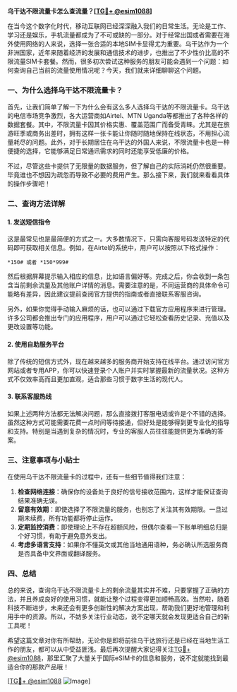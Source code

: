 **乌干达不限流量卡怎么查流量？[[TG💪+ @esim1088](https://t.me/s/esim1088)]**

在当今这个数字化时代，移动互联网已经深深融入我们的日常生活。无论是工作、学习还是娱乐，手机流量都成为了不可或缺的一部分。对于经常出国或者需要在海外使用网络的人来说，选择一张合适的本地SIM卡显得尤为重要。乌干达作为一个非洲国家，近年来随着经济的发展和通信技术的进步，也推出了不少性价比高的不限流量SIM卡套餐。然而，很多初次尝试这种服务的朋友可能会遇到一个问题：如何查询自己当前的流量使用情况呢？今天，我们就来详细聊聊这个问题。

### 一、为什么选择乌干达不限流量卡？

首先，让我们简单了解一下为什么会有这么多人选择乌干达的不限流量卡。乌干达的电信市场竞争激烈，各大运营商如Airtel、MTN Uganda等都推出了各种各样的数据套餐。其中，不限流量卡因其价格实惠、覆盖范围广而备受青睐。尤其是在旅游旺季或商务出差时，拥有这样一张卡能让你随时随地保持在线状态，不用担心流量耗尽的问题。此外，对于长期居住在乌干达的外国人来说，不限流量卡也是一种便捷的选择，它能够满足日常通讯需求的同时还能享受低廉的价格。

不过，尽管这些卡提供了无限量的数据服务，但了解自己的实际消耗仍然很重要。毕竟谁也不想因为疏忽而导致不必要的费用产生。那么接下来，我们就来看看具体的操作步骤吧！

### 二、查询方法详解

#### 1. 发送短信指令
这是最常见也是最简便的方式之一。大多数情况下，只需向客服号码发送特定的代码即可获取相关信息。例如，在Airtel的系统中，用户可以按照以下格式操作：
```
*150# 或者 *150*999#
```
然后根据屏幕提示输入相应的信息，比如语言偏好等。完成之后，你会收到一条包含当前剩余流量及其他账户详情的消息。需要注意的是，不同运营商的具体命令可能略有差异，因此建议提前查阅官方提供的指南或者直接联系客服咨询。

另外，如果你觉得手动输入麻烦的话，也可以通过下载官方应用程序来进行管理。许多公司都会推出专门的应用程序，用户可以通过它轻松查看历史记录、充值以及更改设置等功能。

#### 2. 使用自助服务平台
除了传统的短信方式外，现在越来越多的服务商开始支持在线平台。通过访问官方网站或者专用APP，你可以快速登录个人账户并实时掌握最新的流量状况。这种方式不仅效率高而且更加直观，适合那些习惯于数字生活的现代人。

#### 3. 联系客服热线
如果上述两种方法都无法解决问题，那么直接拨打客服电话或许是个不错的选择。虽然这种方式可能需要花费一点时间等待接通，但好处是能够得到更专业化的指导和支持。特别是当遇到复杂的情况时，专业的客服人员往往能提供更为准确的答案。

### 三、注意事项与小贴士

在使用乌干达不限流量卡的过程中，还有一些细节值得我们注意：

1. **检查网络连接**：确保你的设备处于良好的信号接收范围内，这样才能保证查询结果准确无误。
2. **留意有效期**：即使选择了不限流量的服务，也别忘了关注其有效期限。一旦过期未续费，所有功能都将停止运作。
3. **定期监控消费**：即使理论上不存在超额风险，但偶尔查看一下账单明细总归是个好习惯，有助于避免意外支出。
4. **考虑多语言支持**：如果你不懂英文或其他当地通用语种，务必确认所选服务商是否具备中文界面或翻译服务。

### 四、总结

总的来说，查询乌干达不限流量卡上的剩余流量其实并不难，只要掌握了正确的方法，并且养成良好的使用习惯，就能让整个过程变得更加顺畅高效。当然啦，随着科技不断进步，未来还会有更多创新性的解决方案出现，帮助我们更好地管理和利用手中的资源。所以，不妨多关注行业动态，说不定哪天就会发现更适合自己的新工具呢！

希望这篇文章对你有所帮助，无论你是即将前往乌干达旅行还是已经在当地生活工作的朋友，都可以从中受益匪浅。最后再次提醒大家记得关注[TG💪+ @esim1088](https://t.me/s/esim1088)，那里汇聚了大量关于国际eSIM卡的信息和服务，说不定就能找到最适合你的那款产品哦！

[[TG💪+ @esim1088](https://t.me/s/esim1088) ![Image](https://i.postimg.cc/4NQfJmqS/Snipaste-2025-05-13-00-14-12.png)]